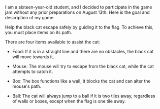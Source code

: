 I am a sixteen-year-old student, and I decided to participate in the game jam without any prior preparations on August 13th. Here is the goal and description of my game:

Help the black cat escape safely by guiding it to the flag. To achieve this, you must place items on its path.

There are four items available to assist the cat:

- Food: If it is in a straight line and there are no obstacles, the black cat will move towards it.

- Mouse: The mouse will try to escape from the black cat, while the cat attempts to catch it.

- Box: The box functions like a wall; it blocks the cat and can alter the mouse's path.

- Ball: The cat will always jump to a ball if it is two tiles away, regardless of walls or boxes, except when the flag is one tile away.
